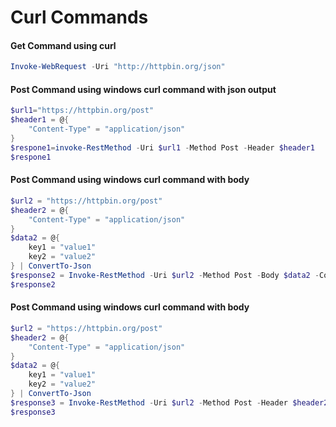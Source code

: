 # Curl Commands

#### Get Command using curl

```powershell
Invoke-WebRequest -Uri "http://httpbin.org/json"
```

#### Post Command using windows curl command with json output

```powershell
$url1="https://httpbin.org/post"
$header1 = @{
    "Content-Type" = "application/json"
}
$respone1=invoke-RestMethod -Uri $url1 -Method Post -Header $header1
$respone1
```

#### Post Command using windows curl command with body

```powershell
$url2 = "https://httpbin.org/post"
$header2 = @{
    "Content-Type" = "application/json"
}
$data2 = @{
    key1 = "value1"
    key2 = "value2"
} | ConvertTo-Json
$response2 = Invoke-RestMethod -Uri $url2 -Method Post -Body $data2 -ContentType "application/json"
$response2
```

#### Post Command using windows curl command with body

```powershell
$url2 = "https://httpbin.org/post"
$header2 = @{
    "Content-Type" = "application/json"
}
$data2 = @{
    key1 = "value1"
    key2 = "value2"
} | ConvertTo-Json
$response3 = Invoke-RestMethod -Uri $url2 -Method Post -Header $header2 -Body $data2
$response3
```